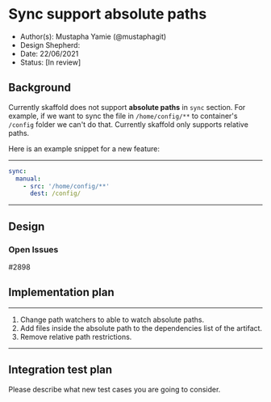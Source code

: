 # Sync support absolute paths

* Author(s): Mustapha Yamie (@mustaphagit)
* Design Shepherd: 
* Date: 22/06/2021
* Status: [In review]
## Background

Currently skaffold does not support **absolute paths** in `sync` section. For example, if we want to sync the file in `/home/config/**` to container's `/config` folder we can't do that. Currently skaffold only supports relative paths.

Here is an example snippet for a new feature:
___
```yaml
sync:
  manual:
    - src: '/home/config/**'
      dest: /config/
```
___

## Design


### Open Issues

#2898 

## Implementation plan
___
1. Change path watchers to able to watch absolute paths.
2. Add files inside the absolute path to the dependencies list of the artifact.
3. Remove relative path restrictions.
___


## Integration test plan

Please describe what new test cases you are going to consider.
